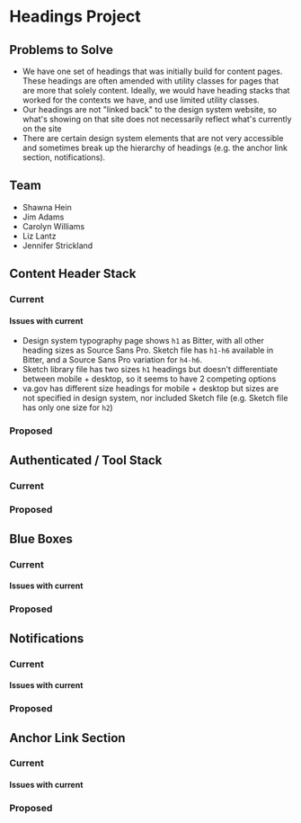 # Headings Project
## Problems to Solve
* We have one set of headings that was initially build for content pages. These headings are often amended with utility classes for pages that are more that solely content. Ideally, we would have heading stacks that worked for the contexts we have, and use limited utility classes.
* Our headings are not "linked back" to the design system website, so what's showing on that site does not necessarily reflect what's currently on the site
* There are certain design system elements that are not very accessible and sometimes break up the hierarchy of headings (e.g. the anchor link section, notifications).  

## Team
* Shawna Hein
* Jim Adams
* Carolyn Williams
* Liz Lantz
* Jennifer Strickland

## Content Header Stack
### Current
#### Issues with current
* Design system typography page shows `h1` as Bitter, with all other heading sizes as Source Sans Pro.  Sketch file has `h1-h6` available in Bitter, and a Source Sans Pro variation for `h4-h6`.
* Sketch library file has two sizes `h1` headings but doesn't differentiate between mobile + desktop, so it seems to have 2 competing options
* va.gov has different size headings for mobile + desktop but sizes are not specified in design system, nor included Sketch file (e.g. Sketch file has only one size for `h2`)
### Proposed

## Authenticated / Tool Stack
### Current
### Proposed

## Blue Boxes
### Current
#### Issues with current
### Proposed

## Notifications
### Current
#### Issues with current
### Proposed

## Anchor Link Section
### Current
#### Issues with current
### Proposed

